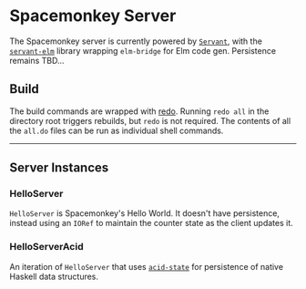 # Spacemonkey Server

The Spacemonkey server is currently powered by [`Servant`](https://github.com/haskell-servant/servant), with the [`servant-elm`](https://hackage.haskell.org/package/servant-elm) library wrapping `elm-bridge` for Elm code gen. Persistence remains TBD... 


## Build

The build commands are wrapped with [redo](https://redo.readthedocs.io/en/latest/). Running `redo all` in the directory root triggers rebuilds, but `redo` is not required. The contents of all the `all.do` files can be run as individual shell commands.

<hr>

## Server Instances

### HelloServer

`HelloServer` is Spacemonkey's Hello World. It doesn't have persistence, instead using an `IORef` to maintain the counter state as the client updates it. 

### HelloServerAcid

An iteration of `HelloServer` that uses [`acid-state`](https://github.com/acid-state) for persistence of native Haskell data structures.

